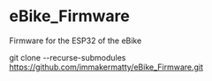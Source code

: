 # eBike_Firmware
Firmware for the ESP32 of the eBike


git clone --recurse-submodules https://github.com/immakermatty/eBike_Firmware.git
